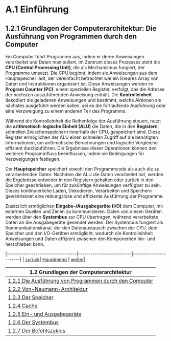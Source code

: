 # A.1 Einführung
## 1.2.1 Grundlagen der Computerarchitektur: Die Ausführung von Programmen durch den Computer

Ein Computer führt Programme aus, indem er deren Anweisungen verarbeitet und Daten manipuliert. Im Zentrum dieses Prozesses steht die **CPU (Central Processing Unit)**, die als Mechanismus fungiert, der Programme umsetzt. Die CPU beginnt, indem sie Anweisungen aus dem Hauptspeicher lädt, der vereinfacht betrachtet wie ein lineares Array von Daten und Instruktionen organisiert ist. Diese Anweisungen werden im **Program Counter (PC)**, einem speziellen Register, verfolgt, das die Adresse der nächsten auszuführenden Anweisung enthält. Die **Kontrolleinheit** dekodiert die geladenen Anweisungen und bestimmt, welche Aktionen als nächstes ausgeführt werden sollen, sei es die fortlaufende Ausführung oder eine Verzweigung zu einem anderen Teil des Programms.

Während die Kontrolleinheit die Reihenfolge der Ausführung steuert, nutzt die **arithmetisch-logische Einheit (ALU)** die Daten, die in den **Registern**, schnellen Zwischenspeichern innerhalb der CPU, gespeichert sind. Diese Register ermöglichen der ALU einen schnellen Zugriff auf die benötigten Informationen, um arithmetische Berechnungen und logische Vergleiche effizient durchzuführen. Die Ergebnisse dieser Operationen können den weiteren Programmfluss beeinflussen, indem sie Bedingungen für Verzweigungen festlegen.

Der **Hauptspeicher** speichert sowohl den Programmcode als auch die zu verarbeitenden Daten. Nachdem die ALU die Daten verarbeitet hat, werden die Ergebnisse entweder in den Registern gehalten oder zurück in den Speicher geschrieben, um für zukünftige Anweisungen verfügbar zu sein. Dieses kontinuierliche Laden, Dekodieren, Verarbeiten und Speichern gewährleistet eine reibungslose und effiziente Ausführung der Programme.

Zusätzlich ermöglichen **Eingabe-/Ausgabegeräte (I/O)** dem Computer, mit externen Quellen und Zielen zu kommunizieren. Daten von diesen Geräten werden über den **Systembus** zur CPU übertragen, während verarbeitete Daten an die Ausgabegeräte gesendet werden. Der Systembus fungiert als Kommunikationskanal, der den Datenaustausch zwischen der CPU, dem Speicher und den I/O-Geräten ermöglicht, wodurch die Kontrolleinheit Anweisungen und Daten effizient zwischen den Komponenten hin- und herschieben kann.

|----------------------------------|--------------------------|-----------------------|
| [zurück](../wasistprog/disasm.md)| [Hauptmenü](../index.md) | [weiter](archintro.md)| 


| **1.2 Grundlagen der Computerarchitektur**                                                |
|-------------------------------------------------------------------------------------------|
| [1.2.1 Die Ausführung von Programmen durch den Computer](../einführungarch/cpuintro.md)   |
| [1.2.2 Von-Neumann-Architektur](../einführungarch/archintro.md)                           |
| [1.2.3 Der Speicher](../einführungarch/memintro.md)                                       |
| [1.2.4 Cache](../einführungarch/cache.md)                                    |
| [1.2.5 Ein- und Ausgabegeräte](../einführungarch/eaintro.md)                              |
| [1.2.6 Der Systembus](../einführungarch/sbusintro.md)                                     |
| [1.2.7 Der Befehlszyklus](../einführungarch/archintro_pip.md)                             |